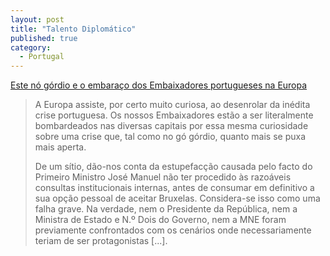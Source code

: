 ```yaml
---
layout: post
title: "Talento Diplomático"
published: true
category:
  - Portugal
---
```


[Este nó górdio e o embaraço dos Embaixadores portugueses na Europa]

> A Europa assiste, por certo muito curiosa, ao desenrolar da inédita
> crise portuguesa. Os nossos Embaixadores estão a ser literalmente
> bombardeados nas diversas capitais por essa mesma curiosidade sobre
> uma crise que, tal como no gó górdio, quanto mais se puxa mais aperta.
>
> De um sítio, dão-nos conta da estupefacção causada pelo facto do
> Primeiro Ministro José Manuel não ter procedido às razoáveis consultas
> institucionais internas, antes de consumar em definitivo a sua opção
> pessoal de aceitar Bruxelas. Considera-se isso como uma falha grave.
> Na verdade, nem o Presidente da República, nem a Ministra de Estado e
> N.º Dois do Governo, nem a MNE foram previamente confrontados com os
> cenários onde necessariamente teriam de ser protagonistas \[...\].

  [Este nó górdio e o embaraço dos Embaixadores portugueses na Europa]: http://%3Ca%20href='http://github.com/notasverbais.blogspot.com/2004_07_01_notasverbais_archive.html/issues/#issue/108932416473846417'%3Enotasverbais.blogspot.com/2004_07_01_notasverbais_archive.html#108932416473846417%3C/a%3E
    "Notas Verbais"
